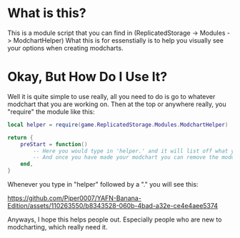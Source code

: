 # What is this?

This is a module script that you can find in (ReplicatedStorage -> Modules -> ModchartHelper)
What this is for essenstially is to help you visually see your options when creating modcharts.


# Okay, But How Do I Use It?

Well it is quite simple to use really, all you need to do is go to whatever modchart that you are working on.
Then at the top or anywhere really, you "require" the module like this:
```lua
local helper = require(game.ReplicatedStorage.Modules.ModchartHelper)

return {
	preStart = function()
		-- Here you would type in 'helper.' and it will list off what you can do
		-- And once you have made your modchart you can remove the modchart helper from your modchart
	end,
}
```

Whenever you type in "helper" followed by a "." you will see this:

https://github.com/Piper0007/YAFN-Banana-Edition/assets/110263550/b8343528-060b-4bad-a32e-ce4e4aee5374

Anyways, I hope this helps people out. Especially people who are new to modcharting, which really need it.
